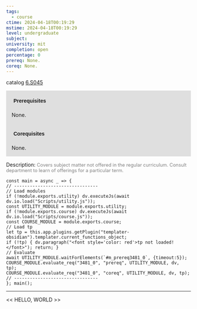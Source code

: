 ```yaml
---
tags:
  - course
ctime: 2024-04-18T00:19:29
mstime: 2024-04-18T00:19:29
level: undergraduate
subject: 
university: mit
completion: open
percentage: 0
prereq: None.
coreq: None.
---
```


catalog [6.S045](http://student.mit.edu/catalog/m6e.html#6.S045)

<span style="display: block; padding: 15px; background-color: rgb(100, 100, 100, 0.2);"><font id="m_prereq3481_0" style="display: block; font-family: Arial, sans-serif; font-weight: bold; padding: 5px">Prerequisites</font><br><span id="prereq3481_0">None.</span></span>
<span style="display: block; padding: 15px; background-color: rgb(100, 100, 100, 0.2);"><font id="m_coreq3481_0" style="display: block; font-family: Arial, sans-serif; font-weight: bold; padding: 5px">Corequisites</font><br><span id="coreq3481_0">None.</span></span>

<font style="">Description:</font>
<font style="color: grey; font-size: 0.8rem;">Covers subject matter not offered in the regular curriculum. Consult department to learn of offerings for a particular term.</font>

```dataviewjs
const main = async _ => {
// --------------------------------
// Load modules
if (!module.exports.utility) dv.executeJs(await dv.io.load("Scripts/utility.js"));
const UTILITY_MODULE = module.exports.utility;
if (!module.exports.course) dv.executeJs(await dv.io.load("Scripts/course.js"));
const COURSE_MODULE = module.exports.course;
// Load tp
let tp = this.app.plugins.getPlugin("templater-obsidian").templater.current_functions_object;
if (!tp) { dv.paragraph("<font style='color: red'>tp not loaded!</font>"); return; }
// Evaluate
await UTILITY_MODULE.waitForElements(`#m_prereq3481_0`, {timeout:5});
COURSE_MODULE.evaluate_req("3481_0", "prereq", UTILITY_MODULE, dv, tp);
COURSE_MODULE.evaluate_req("3481_0", "coreq", UTILITY_MODULE, dv, tp);
// --------------------------------
}; main();
```

---

<< HELLO, WORLD >>
